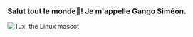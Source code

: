 ### Salut tout le monde🤝! Je m'appelle Gango Siméon.
![Tux, the Linux mascot](/assets/images/https://www.google.com/search?q=%21%5BTux%2C+the+Linux+mascot%5D%28%2Fassets%2Fimages%2Ftux.png%29&sxsrf=ALiCzsZJIs12LuiinfoasqXCfG2xZxcTzg%3A1671634927116&ei=7x-jY4e6BouR9u8P_LWLuAE&ved=0ahUKEwjH7Ziw_Yr8AhWLiP0HHfzaAhcQ4dUDCA8&oq=%21%5BTux%2C+the+Linux+mascot%5D%28%2Fassets%2Fimages%2Ftux.png%29&gs_lcp=Cgxnd3Mtd2l6LXNlcnAQDDIFCAAQogQyBwgAEB4QogQ6BAgAEEc6CgguEMcBENEDECc6CAgAEIAEEMsBOg4ILhCABBDHARDRAxDLAToECAAQQzoFCAAQgAQ6CwguEIAEEMcBENEDOg0ILhDHARDRAxDqAhAnOgcIIxDqAhAnOgwIABDqAhC0AhBDGAE6FQguEMcBENEDENQCEOoCELQCEEMYAToPCC4Q1AIQ6gIQtAIQQxgBOhIILhDHARDRAxDqAhC0AhBDGAE6BAgjECc6BQguEIAEOgsILhCABBDHARCvAToPCC4QxwEQ0QMQ1AIQChBDOggILhCABBDUAjoICC4QgAQQywFKBAhBGABKBAhGGAFQ6AdYpJEMYMehDGgIcAJ4BIABqiSIAaFlkgEPMy0zLjIuNi4wLjEuMS4xmAEAoAEBoAECsAEUyAEIwAEB2gEGCAEQARgB&sclient=gws-wiz-serp#imgrc=oOkz-QGiq-g4WM)
